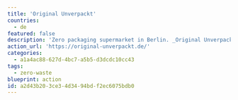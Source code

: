 ```yaml
---
title: 'Original Unverpackt'
countries:
  - de
featured: false
description: 'Zero packaging supermarket in Berlin. _Original Unverpackt hat sich als erster Supermarkt weltweit dem Zero-Waste-Lifestyle gewidmet._'
action_url: 'https://original-unverpackt.de/'
categories:
  - a1a4ac88-627d-4bc7-a5b5-d3dcdc10cc43
tags:
  - zero-waste
blueprint: action
id: a2d43b20-3ce3-4d34-94bd-f2ec6075bdb0
---
```

